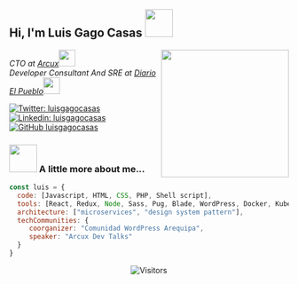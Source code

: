 ## Hi, I'm Luis Gago Casas <img src="https://media.giphy.com/media/mGcNjsfWAjY5AEZNw6/giphy.gif" width="50">
<img align='right' src="https://avatars1.githubusercontent.com/u/4383323?s=460&v=4" width="230">
<p>
  <em>CTO at <a href="https://arcux.net">Arcux</a><img src="https://media.giphy.com/media/fYSnHlufseco8Fh93Z/giphy.gif" width="30">
  </br>Developer Consultant And SRE at <a href="https://elpueblo.com.pe">Diario El Pueblo</a><img src="https://media.giphy.com/media/WUlplcMpOCEmTGBtBW/giphy.gif" width="30"> 
  </em>
</p>

[![Twitter: luisgagocasas](https://img.shields.io/twitter/follow/luisgagocasas?style=social)](https://twitter.com/luisgagocasas)
[![Linkedin: luisgagocasas](https://img.shields.io/badge/-luisgagocasas-blue?style=flat-square&logo=Linkedin&logoColor=white&link=https://www.linkedin.com/in/luisgagocasas/)](https://www.linkedin.com/in/luisgagocasas/)
[![GitHub luisgagocasas](https://img.shields.io/github/followers/luisgagocasas?label=follow&style=social)](https://github.com/luisgagocasas)


### <img src="https://media.giphy.com/media/VgCDAzcKvsR6OM0uWg/giphy.gif" width="50"> A little more about me...  

```javascript
const luis = {
  code: [Javascript, HTML, CSS, PHP, Shell script],
  tools: [React, Redux, Node, Sass, Pug, Blade, WordPress, Docker, Kubernetes, Terraform],
  architecture: ["microservices", "design system pattern"],
  techCommunities: {
     coorganizer: "Comunidad WordPress Arequipa",
     speaker: "Arcux Dev Talks"
  }
}
```

<p align=center>                           
  <img align=center  src="https://visitor-badge.laobi.icu/badge?page_id=luisgagocasas.luisgagocasas" alt="Visitors">                     
</p>
